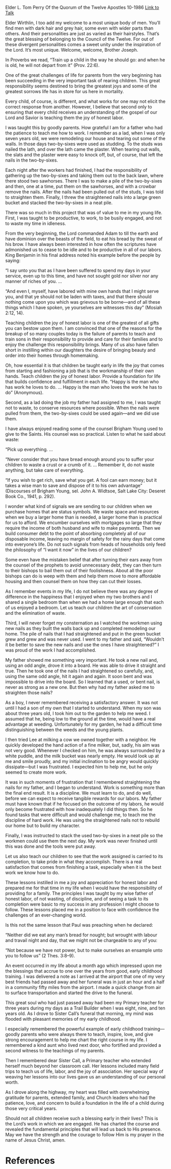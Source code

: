 Elder L. Tom Perry
Of the Quorum of the Twelve Apostles
10-1986
[Link to Talk](https://www.churchofjesuschrist.org/study/general-conference/1986/10/the-joy-of-honest-labor?lang=eng)

Elder Wirthlin, I too add my welcome to a most unique body of men. You’ll find men with dark hair and grey hair, some even with wider parts than others. And their personalities are just as varied as their hairstyles. That’s the great blessing of belonging to the Council of the Twelve. For out of these divergent personalities comes a sweet unity under the inspiration of the Lord. It’s most unique. Welcome, welcome, Brother Joseph.

In Proverbs we read, “Train up a child in the way he should go: and when he is old, he will not depart from it” (Prov. 22:6).

One of the great challenges of life for parents from the very beginning has been succeeding in the very important task of rearing children. This great responsibility seems destined to bring the greatest joys and some of the greatest sorrows life has in store for us here in mortality.

Every child, of course, is different, and what works for one may not elicit the correct response from another. However, I believe that second only to ensuring that every child receives an understanding of the gospel of our Lord and Savior is teaching them the joy of honest labor.

I was taught this by goodly parents. How grateful I am for a father who had the patience to teach me how to work. I remember as a lad, when I was only seven years old, we were remodeling our house and tearing out some of the walls. In those days two-by-sixes were used as studding. To the studs was nailed the lath, and over the lath came the plaster. When tearing out walls, the slats and the plaster were easy to knock off, but, of course, that left the nails in the two-by-sixes.

Each night after the workers had finished, I had the responsibility of gathering up the two-by-sixes and taking them out to the back lawn, where there stood two sawhorses. There I was to make a pile of the two-by-sixes and then, one at a time, put them on the sawhorses, and with a crowbar remove the nails. After the nails had been pulled out of the studs, I was told to straighten them. Finally, I threw the straightened nails into a large green bucket and stacked the two-by-sixes in a neat pile.

There was so much in this project that was of value to me in my young life. First, I was taught to be productive, to work, to be busily engaged, and not to waste my time in idleness.

From the very beginning, the Lord commanded Adam to till the earth and have dominion over the beasts of the field, to eat his bread by the sweat of his brow. I have always been interested in how often the scriptures have admonished us to cease to be idle and to be productive in all of our labors. King Benjamin in his final address noted his example before the people by saying:

“I say unto you that as I have been suffered to spend my days in your service, even up to this time, and have not sought gold nor silver nor any manner of riches of you. …

“And even I, myself, have labored with mine own hands that I might serve you, and that ye should not be laden with taxes, and that there should nothing come upon you which was grievous to be borne—and of all these things which I have spoken, ye yourselves are witnesses this day” (Mosiah 2:12, 14).

Teaching children the joy of honest labor is one of the greatest of all gifts you can bestow upon them. I am convinced that one of the reasons for the breakup of so many couples today is the failure of parents to teach and train sons in their responsibility to provide and care for their families and to enjoy the challenge this responsibility brings. Many of us also have fallen short in instilling within our daughters the desire of bringing beauty and order into their homes through homemaking.

Oh, how essential it is that children be taught early in life the joy that comes from starting and fashioning a job that is the workmanship of their own hands. Teach children the joy of honest labor. Provide a foundation for life that builds confidence and fulfillment in each life. “Happy is the man who has work he loves to do. … Happy is the man who loves the work he has to do” (Anonymous).

Second, as a lad doing the job my father had assigned to me, I was taught not to waste, to conserve resources where possible. When the nails were pulled from them, the two-by-sixes could be used again—and we did use them.

I have always enjoyed reading some of the counsel Brigham Young used to give to the Saints. His counsel was so practical. Listen to what he said about waste:

“Pick up everything. …

“Never consider that you have bread enough around you to suffer your children to waste a crust or a crumb of it. … Remember it, do not waste anything, but take care of everything.

“If you wish to get rich, save what you get. A fool can earn money; but it takes a wise man to save and dispose of it to his own advantage” (Discourses of Brigham Young, sel. John A. Widtsoe, Salt Lake City: Deseret Book Co., 1941, p. 292).

I wonder what kind of signals we are sending to our children when we purchase homes that are status symbols. We waste space and resources when we buy a larger home than is needed, a larger home than is practical for us to afford. We encumber ourselves with mortgages so large that they require the income of both husband and wife to make payments. Then we build consumer debt to the point of absorbing completely all of our disposable income, leaving no margin of safety for the rainy days that come into everyone’s life. Do not such signals from heads of households only feed the philosophy of “I want it now” in the lives of our children?

Some even have the mistaken belief that after turning their ears away from the counsel of the prophets to avoid unnecessary debt, they can then turn to their bishops to bail them out of their foolishness. About all the poor bishops can do is weep with them and help them move to more affordable housing and then counsel them on how they can cut their losses.

As I remember events in my life, I do not believe there was any degree of difference in the happiness that I enjoyed when my two brothers and I shared a single bedroom than when we had a home large enough that each of us enjoyed a bedroom. Let us teach our children the art of conservation and the elimination of waste.

Third, I will never forget my consternation as I watched the workmen using new nails as they built the walls back up and completed remodeling our home. The pile of nails that I had straightened and put in the green bucket grew and grew and was never used. I went to my father and said, “Wouldn’t it be better to save the new nails and use the ones I have straightened?” I was proud of the work I had accomplished.

My father showed me something very important. He took a new nail and, using an odd angle, drove it into a board. He was able to drive it straight and true. Then he took one of the nails I had straightened so carefully, and, using the same odd angle, hit it again and again. It soon bent and was impossible to drive into the board. So I learned that a used, or bent nail, is never as strong as a new one. But then why had my father asked me to straighten those nails?

As a boy, I never remembered receiving a satisfactory answer. It was not until I had a son of my own that I started to understand. When my son was about three years old, I took him out to the garden to help me weed. I assumed that he, being low to the ground at the time, would have a real advantage at weeding. Unfortunately for my garden, he had a difficult time distinguishing between the weeds and the young plants.

I then tried Lee at milking a cow we owned together with a neighbor. He quickly developed the hand action of a fine milker, but, sadly, his aim was not very good. Whenever I checked on him, he was always surrounded by a white puddle, and the milk bucket was nearly empty. He would look up at me and smile proudly, and my initial inclination to be angry would quickly dissipate—but I was frustrated. I expected him to help me, but he only seemed to create more work.

It was in such moments of frustration that I remembered straightening the nails for my father, and I began to understand. Work is something more than the final end result. It is a discipline. We must learn to do, and do well, before we can expect to receive tangible rewards for our labors. My father must have known that if he focused on the outcome of my labors, he would only become frustrated with how inadequately I did things then. So he found tasks that were difficult and would challenge me, to teach me the discipline of hard work. He was using the straightened nails not to rebuild our home but to build my character.

Finally, I was instructed to stack the used two-by-sixes in a neat pile so the workmen could use them the next day. My work was never finished until this was done and the tools were put away.

Let us also teach our children to see that the work assigned is carried to its completion, to take pride in what they accomplish. There is a real satisfaction that comes from finishing a task, especially when it is the best work we know how to do.

These lessons instilled in me a joy and appreciation for honest labor and prepared me for that time in my life when I would have the responsibility of providing for a family. The principles I was taught by my wise father of honest labor, of not wasting, of discipline, and of seeing a task to its completion were basic to my success in any profession I might choose to follow. These lessons placed me in a position to face with confidence the challenges of an ever-changing world.

Is this not the same lesson that Paul was preaching when he declared:

“Neither did we eat any man’s bread for nought; but wrought with labour and travail night and day, that we might not be chargeable to any of you:

“Not because we have not power, but to make ourselves an ensample unto you to follow us” (2 Thes. 3:8–9).

An event occurred in my life about a month ago which impressed upon me the blessings that accrue to one over the years from good, early childhood training. I was delivered a note as I arrived at the airport that one of my very best friends had passed away and her funeral was in just an hour and a half in a community fifty miles from the airport. I made a quick change from air to surface transportation and started the drive to the funeral.

This great soul who had just passed away had been my Primary teacher for three years during my days as a Trail Builder when I was eight, nine, and ten years old. As I drove to Sister Call’s funeral that morning, my mind was flooded with pleasant memories of my early childhood.

I especially remembered the powerful example of early childhood training—goodly parents who were always there to teach, inspire, love, and give strong encouragement to help me chart the right course in my life. I remembered a kind aunt who lived next door, who fortified and provided a second witness to the teachings of my parents.

Then I remembered dear Sister Call, a Primary teacher who extended herself much beyond her classroom call. Her lessons included many field trips to teach us of life, labor, and the joy of association. Her special way of weaving her lessons into our lives gave us an understanding of our personal worth.

As I drove along the highway, my heart was filled with overwhelming gratitude for parents, extended family, and Church leaders who had the patience, love, and concern to build a foundation in the life of a child during those very critical years.

Should not all children receive such a blessing early in their lives? This is the Lord’s work in which we are engaged. He has charted the course and revealed the fundamental principles that will lead us back to His presence. May we have the strength and the courage to follow Him is my prayer in the name of Jesus Christ, amen.

# References
